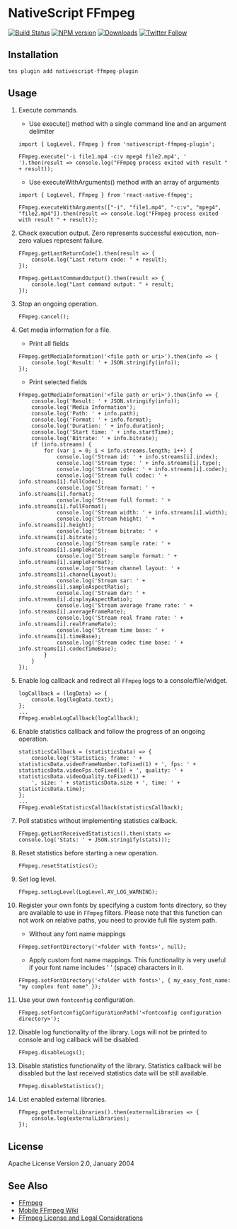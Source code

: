 # NativeScript FFmpeg

[![Build Status][build-status]][build-url]
[![NPM version][npm-image]][npm-url]
[![Downloads][downloads-image]][npm-url]
[![Twitter Follow][twitter-image]][twitter-url]

[build-status]:https://travis-ci.org/triniwiz/nativescript-ffmpeg.svg?branch=master
[build-url]:https://travis-ci.org/triniwiz/nativescript-ffmpeg
[npm-image]:http://img.shields.io/npm/v/nativescript-ffmpeg-plugin.svg
[npm-url]:https://npmjs.org/package/nativescript-ffmpeg-plugin
[downloads-image]:http://img.shields.io/npm/dm/nativescript-ffmpeg-plugin.svg
[twitter-image]:https://img.shields.io/twitter/follow/triniwiz.svg?style=social&label=Follow%20me
[twitter-url]:https://twitter.com/triniwiz

## Installation

```javascript
tns plugin add nativescript-ffmpeg-plugin
```

## Usage 

1. Execute commands. 

    - Use execute() method with a single command line and an argument delimiter  

    ```
    import { LogLevel, FFmpeg } from 'nativescript-ffmpeg-plugin';
    
    FFmpeg.execute('-i file1.mp4 -c:v mpeg4 file2.mp4', ' ').then(result => console.log("FFmpeg process exited with result " + result));
    ```

    - Use executeWithArguments() method with an array of arguments  

    ```
    import { LogLevel, FFmpeg } from 'react-native-ffmpeg';
    
    FFmpeg.executeWithArguments(["-i", "file1.mp4", "-c:v", "mpeg4", "file2.mp4"]).then(result => console.log("FFmpeg process exited with result " + result));
    ```

2. Check execution output. Zero represents successful execution, non-zero values represent failure.
    ```
    FFmpeg.getLastReturnCode().then(result => {
        console.log("Last return code: " + result);
    });

    FFmpeg.getLastCommandOutput().then(result => {
        console.log("Last command output: " + result;
    });
    ```

3. Stop an ongoing operation.
    ```
    FFmpeg.cancel();
    ```

4. Get media information for a file.
    - Print all fields
    ```
    FFmpeg.getMediaInformation('<file path or uri>').then(info => {
        console.log('Result: ' + JSON.stringify(info));
    });
    ```
    - Print selected fields
    ```
    FFmpeg.getMediaInformation('<file path or uri>').then(info => {
        console.log('Result: ' + JSON.stringify(info));
        console.log('Media Information');
        console.log('Path: ' + info.path);
        console.log('Format: ' + info.format);
        console.log('Duration: ' + info.duration);
        console.log('Start time: ' + info.startTime);
        console.log('Bitrate: ' + info.bitrate);
        if (info.streams) {
            for (var i = 0; i < info.streams.length; i++) {
                console.log('Stream id: ' + info.streams[i].index);
                console.log('Stream type: ' + info.streams[i].type);
                console.log('Stream codec: ' + info.streams[i].codec);
                console.log('Stream full codec: ' + info.streams[i].fullCodec);
                console.log('Stream format: ' + info.streams[i].format);
                console.log('Stream full format: ' + info.streams[i].fullFormat);
                console.log('Stream width: ' + info.streams[i].width);
                console.log('Stream height: ' + info.streams[i].height);
                console.log('Stream bitrate: ' + info.streams[i].bitrate);
                console.log('Stream sample rate: ' + info.streams[i].sampleRate);
                console.log('Stream sample format: ' + info.streams[i].sampleFormat);
                console.log('Stream channel layout: ' + info.streams[i].channelLayout);
                console.log('Stream sar: ' + info.streams[i].sampleAspectRatio);
                console.log('Stream dar: ' + info.streams[i].displayAspectRatio);
                console.log('Stream average frame rate: ' + info.streams[i].averageFrameRate);
                console.log('Stream real frame rate: ' + info.streams[i].realFrameRate);
                console.log('Stream time base: ' + info.streams[i].timeBase);
                console.log('Stream codec time base: ' + info.streams[i].codecTimeBase);
            }
        }
    });
    ```

5. Enable log callback and redirect all `FFmpeg` logs to a console/file/widget.
    ```
    logCallback = (logData) => {
        console.log(logData.text);
    };
    ...
    FFmpeg.enableLogCallback(logCallback);
    ```

6. Enable statistics callback and follow the progress of an ongoing operation.
    ```
    statisticsCallback = (statisticsData) => {
        console.log('Statistics; frame: ' + statisticsData.videoFrameNumber.toFixed(1) + ', fps: ' + statisticsData.videoFps.toFixed(1) + ', quality: ' + statisticsData.videoQuality.toFixed(1) +
        ', size: ' + statisticsData.size + ', time: ' + statisticsData.time);
    };
    ...
    FFmpeg.enableStatisticsCallback(statisticsCallback);
    ```

7. Poll statistics without implementing statistics callback.
    ```
    FFmpeg.getLastReceivedStatistics().then(stats => console.log('Stats: ' + JSON.stringify(stats)));
    ```

8. Reset statistics before starting a new operation.
    ```
    FFmpeg.resetStatistics();
    ```

9. Set log level.
    ```
    FFmpeg.setLogLevel(LogLevel.AV_LOG_WARNING);
    ```

10. Register your own fonts by specifying a custom fonts directory, so they are available to use in `FFmpeg` filters. Please note that this function can not work on relative paths, you need to provide full file system path.
    - Without any font name mappings
    ```
    FFmpeg.setFontDirectory('<folder with fonts>', null);
    ```
    - Apply custom font name mappings. This functionality is very useful if your font name includes ' ' (space) characters in it.
    ```
    FFmpeg.setFontDirectory('<folder with fonts>', { my_easy_font_name: "my complex font name" });
    ```

11. Use your own `fontconfig` configuration.
    ```
    FFmpeg.setFontconfigConfigurationPath('<fontconfig configuration directory>');
    ```

12. Disable log functionality of the library. Logs will not be printed to console and log callback will be disabled.
    ```
    FFmpeg.disableLogs();
    ```

13. Disable statistics functionality of the library. Statistics callback will be disabled but the last received statistics data will be still available.
    ```
    FFmpeg.disableStatistics();
    ```

14. List enabled external libraries.
    ```
    FFmpeg.getExternalLibraries().then(externalLibraries => {
        console.log(externalLibraries);
    });
    ``` 
## License

Apache License Version 2.0, January 2004

## See Also

- [FFmpeg](https://www.ffmpeg.org)
- [Mobile FFmpeg Wiki](https://github.com/tanersener/mobile-ffmpeg/wiki)
- [FFmpeg License and Legal Considerations](https://ffmpeg.org/legal.html)
